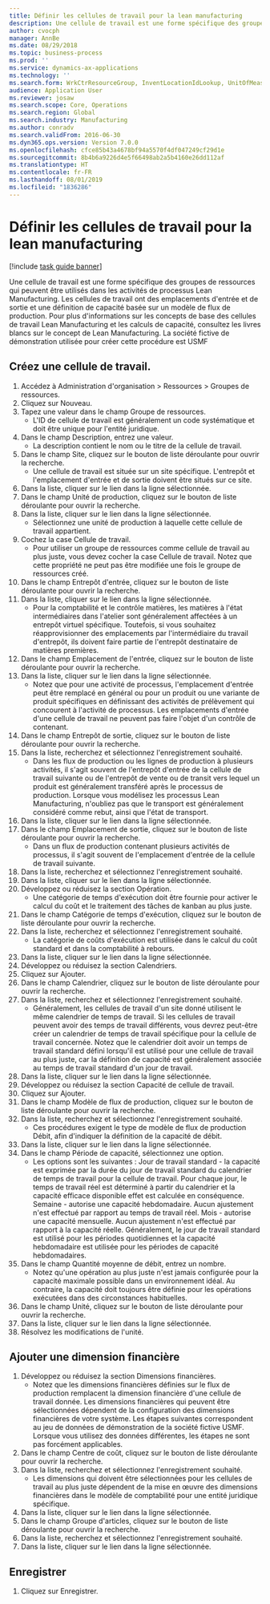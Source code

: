 ```yaml
---
title: Définir les cellules de travail pour la lean manufacturing
description: Une cellule de travail est une forme spécifique des groupes de ressources qui peuvent être utilisés dans les activités de processus Lean Manufacturing.
author: cvocph
manager: AnnBe
ms.date: 08/29/2018
ms.topic: business-process
ms.prod: ''
ms.service: dynamics-ax-applications
ms.technology: ''
ms.search.form: WrkCtrResourceGroup, InventLocationIdLookup, UnitOfMeasureLookup, DimensionLookup
audience: Application User
ms.reviewer: josaw
ms.search.scope: Core, Operations
ms.search.region: Global
ms.search.industry: Manufacturing
ms.author: conradv
ms.search.validFrom: 2016-06-30
ms.dyn365.ops.version: Version 7.0.0
ms.openlocfilehash: cfce85b43a4678bf94a5570f4df047249cf29d1e
ms.sourcegitcommit: 8b4b6a9226d4e5f66498ab2a5b4160e26dd112af
ms.translationtype: HT
ms.contentlocale: fr-FR
ms.lasthandoff: 08/01/2019
ms.locfileid: "1836286"
---
```

# <a name="define-lean-manufacturing-work-cells"></a>Définir les cellules de travail pour la lean manufacturing

[!include [task guide banner](../../includes/task-guide-banner.md)]

Une cellule de travail est une forme spécifique des groupes de ressources qui peuvent être utilisés dans les activités de processus Lean Manufacturing. Les cellules de travail ont des emplacements d'entrée et de sortie et une définition de capacité basée sur un modèle de flux de production. Pour plus d'informations sur les concepts de base des cellules de travail Lean Manufacturing et les calculs de capacité, consultez les livres blancs sur le concept de Lean Manufacturing. La société fictive de démonstration utilisée pour créer cette procédure est USMF


## <a name="create-a-work-cell"></a>Créez une cellule de travail. 
1. Accédez à Administration d'organisation > Ressources > Groupes de ressources.
2. Cliquez sur Nouveau.
3. Tapez une valeur dans le champ Groupe de ressources.
    * L'ID de cellule de travail est généralement un code systématique et doit être unique pour l'entité juridique.  
4. Dans le champ Description, entrez une valeur.
    * La description contient le nom ou le titre de la cellule de travail.  
5. Dans le champ Site, cliquez sur le bouton de liste déroulante pour ouvrir la recherche.
    * Une cellule de travail est située sur un site spécifique. L'entrepôt et l'emplacement d'entrée et de sortie doivent être situés sur ce site.  
6. Dans la liste, cliquer sur le lien dans la ligne sélectionnée.
7. Dans le champ Unité de production, cliquez sur le bouton de liste déroulante pour ouvrir la recherche.
8. Dans la liste, cliquer sur le lien dans la ligne sélectionnée.
    * Sélectionnez une unité de production à laquelle cette cellule de travail appartient.  
9. Cochez la case Cellule de travail.
    * Pour utiliser un groupe de ressources comme cellule de travail au plus juste, vous devez cocher la case Cellule de travail.  Notez que cette propriété ne peut pas être modifiée une fois le groupe de ressources créé.  
10. Dans le champ Entrepôt d'entrée, cliquez sur le bouton de liste déroulante pour ouvrir la recherche.
11. Dans la liste, cliquer sur le lien dans la ligne sélectionnée.
    * Pour la comptabilité et le contrôle matières, les matières à l'état intermédiaires dans l'atelier sont généralement affectées à un entrepôt virtuel spécifique. Toutefois, si vous souhaitez réapprovisionner des emplacements par l'intermédiaire du travail d'entrepôt, ils doivent faire partie de l'entrepôt destinataire de matières premières.  
12. Dans le champ Emplacement de l'entrée, cliquez sur le bouton de liste déroulante pour ouvrir la recherche.
13. Dans la liste, cliquer sur le lien dans la ligne sélectionnée.
    * Notez que pour une activité de processus, l'emplacement d'entrée peut être remplacé en général ou pour un produit ou une variante de produit spécifiques en définissant des activités de prélèvement qui concourent à l'activité de processus. Les emplacements d'entrée d'une cellule de travail ne peuvent pas faire l'objet d'un contrôle de contenant.  
14. Dans le champ Entrepôt de sortie, cliquez sur le bouton de liste déroulante pour ouvrir la recherche.
15. Dans la liste, recherchez et sélectionnez l'enregistrement souhaité.
    * Dans les flux de production ou les lignes de production à plusieurs activités, il s'agit souvent de l'entrepôt d'entrée de la cellule de travail suivante ou de l'entrepôt de vente ou de transit vers lequel un produit est généralement transféré après le processus de production. Lorsque vous modélisez les processus Lean Manufacturing, n'oubliez pas que le transport est généralement considéré comme rebut, ainsi que l'état de transport.  
16. Dans la liste, cliquer sur le lien dans la ligne sélectionnée.
17. Dans le champ Emplacement de sortie, cliquez sur le bouton de liste déroulante pour ouvrir la recherche.
    * Dans un flux de production contenant plusieurs activités de processus, il s'agit souvent de l'emplacement d'entrée de la cellule de travail suivante.  
18. Dans la liste, recherchez et sélectionnez l'enregistrement souhaité.
19. Dans la liste, cliquer sur le lien dans la ligne sélectionnée.
20. Développez ou réduisez la section Opération.
    * Une catégorie de temps d'exécution doit être fournie pour activer le calcul du coût et le traitement des tâches de kanban au plus juste.  
21. Dans le champ Catégorie de temps d'exécution, cliquez sur le bouton de liste déroulante pour ouvrir la recherche.
22. Dans la liste, recherchez et sélectionnez l'enregistrement souhaité.
    * La catégorie de coûts d'exécution est utilisée dans le calcul du coût standard et dans la comptabilité à rebours.  
23. Dans la liste, cliquer sur le lien dans la ligne sélectionnée.
24. Développez ou réduisez la section Calendriers.
25. Cliquez sur Ajouter.
26. Dans le champ Calendrier, cliquez sur le bouton de liste déroulante pour ouvrir la recherche.
27. Dans la liste, recherchez et sélectionnez l'enregistrement souhaité.
    * Généralement, les cellules de travail d'un site donné utilisent le même calendrier de temps de travail. Si les cellules de travail peuvent avoir des temps de travail différents, vous devrez peut-être créer un calendrier de temps de travail spécifique pour la cellule de travail concernée. Notez que le calendrier doit avoir un temps de travail standard défini lorsqu'il est utilisé pour une cellule de travail au plus juste, car la définition de capacité est généralement associée au temps de travail standard d'un jour de travail.  
28. Dans la liste, cliquer sur le lien dans la ligne sélectionnée.
29. Développez ou réduisez la section Capacité de cellule de travail.
30. Cliquez sur Ajouter.
31. Dans le champ Modèle de flux de production, cliquez sur le bouton de liste déroulante pour ouvrir la recherche.
32. Dans la liste, recherchez et sélectionnez l'enregistrement souhaité.
    * Ces procédures exigent le type de modèle de flux de production Débit, afin d'indiquer la définition de la capacité de débit.  
33. Dans la liste, cliquer sur le lien dans la ligne sélectionnée.
34. Dans le champ Période de capacité, sélectionnez une option.
    * Les options sont les suivantes : Jour de travail standard - la capacité est exprimée par la durée du jour de travail standard du calendrier de temps de travail pour la cellule de travail. Pour chaque jour, le temps de travail réel est déterminé à partir du calendrier et la capacité efficace disponible effet est calculée en conséquence.   Semaine - autorise une capacité hebdomadaire. Aucun ajustement n'est effectué par rapport au temps de travail réel.   Mois - autorise une capacité mensuelle. Aucun ajustement n'est effectué par rapport à la capacité réelle.   Généralement, le jour de travail standard est utilisé pour les périodes quotidiennes et la capacité hebdomadaire est utilisée pour les périodes de capacité hebdomadaires.  
35. Dans le champ Quantité moyenne de débit, entrez un nombre.
    * Notez qu'une opération au plus juste n'est jamais configurée pour la capacité maximale possible dans un environnement idéal. Au contraire, la capacité doit toujours être définie pour les opérations exécutées dans des circonstances habituelles.  
36. Dans le champ Unité, cliquez sur le bouton de liste déroulante pour ouvrir la recherche.
37. Dans la liste, cliquer sur le lien dans la ligne sélectionnée.
38. Résolvez les modifications de l'unité.

## <a name="add-a-financial-dimension"></a>Ajouter une dimension financière
1. Développez ou réduisez la section Dimensions financières.
    * Notez que les dimensions financières définies sur le flux de production remplacent la dimension financière d'une cellule de travail donnée.    Les dimensions financières qui peuvent être sélectionnées dépendent de la configuration des dimensions financières de votre système. Les étapes suivantes correspondent au jeu de données de démonstration de la société fictive USMF. Lorsque vous utilisez des données différentes, les étapes ne sont pas forcément applicables.  
2. Dans le champ Centre de coût, cliquez sur le bouton de liste déroulante pour ouvrir la recherche.
3. Dans la liste, recherchez et sélectionnez l'enregistrement souhaité.
    * Les dimensions qui doivent être sélectionnées pour les cellules de travail au plus juste dépendent de la mise en œuvre des dimensions financières dans le modèle de comptabilité pour une entité juridique spécifique.  
4. Dans la liste, cliquer sur le lien dans la ligne sélectionnée.
5. Dans le champ Groupe d'articles, cliquez sur le bouton de liste déroulante pour ouvrir la recherche.
6. Dans la liste, recherchez et sélectionnez l'enregistrement souhaité.
7. Dans la liste, cliquer sur le lien dans la ligne sélectionnée.

## <a name="save"></a>Enregistrer
1. Cliquez sur Enregistrer.

